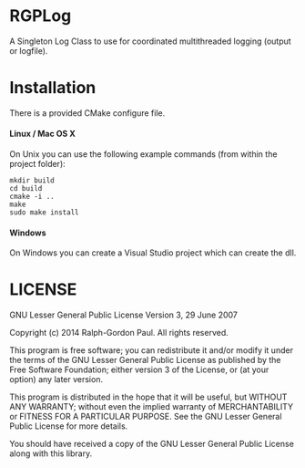 RGPLog
=======
A Singleton Log Class to use for coordinated multithreaded logging (output or logfile).

Installation
=======
There is a provided CMake configure file.  
#### Linux / Mac OS X  ####
On Unix you can use the following example commands (from within the project folder):  
```
mkdir build
cd build
cmake -i ..
make
sudo make install
```
#### Windows ####
On Windows you can create a Visual Studio project which can create the dll.  


LICENSE
=======
GNU Lesser General Public License Version 3, 29 June 2007

Copyright (c) 2014 Ralph-Gordon Paul. All rights reserved.

This program is free software; you can redistribute it and/or modify
it under the terms of the GNU Lesser General Public License as published by
the Free Software Foundation; either version 3 of the License, or
(at your option) any later version.

This program is distributed in the hope that it will be useful,
but WITHOUT ANY WARRANTY; without even the implied warranty of
MERCHANTABILITY or FITNESS FOR A PARTICULAR PURPOSE.  See the
GNU Lesser General Public License for more details.

You should have received a copy of the GNU Lesser General Public License
along with this library.
